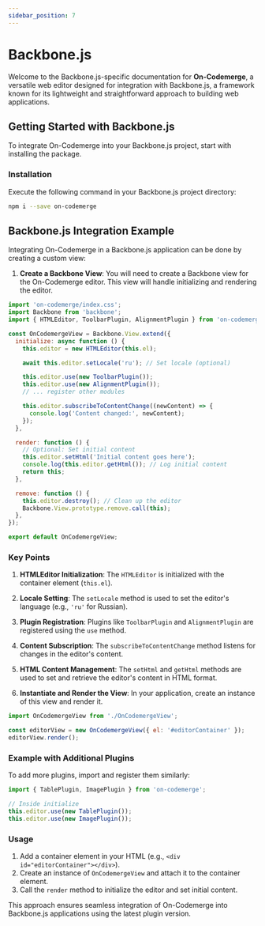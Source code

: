 ```yaml
---
sidebar_position: 7
---
```


# Backbone.js

Welcome to the Backbone.js-specific documentation for **On-Codemerge**, a versatile web editor designed for integration with Backbone.js, a framework known for its lightweight and straightforward approach to building web applications.

## Getting Started with Backbone.js

To integrate On-Codemerge into your Backbone.js project, start with installing the package.

### Installation

Execute the following command in your Backbone.js project directory:

```bash
npm i --save on-codemerge
```

## Backbone.js Integration Example

Integrating On-Codemerge in a Backbone.js application can be done by creating a custom view:

1. **Create a Backbone View**: You will need to create a Backbone view for the On-Codemerge editor. This view will handle initializing and rendering the editor.

```javascript title="OnCodemergeView.js"
import 'on-codemerge/index.css';
import Backbone from 'backbone';
import { HTMLEditor, ToolbarPlugin, AlignmentPlugin } from 'on-codemerge';

const OnCodemergeView = Backbone.View.extend({
  initialize: async function () {
    this.editor = new HTMLEditor(this.el);

    await this.editor.setLocale('ru'); // Set locale (optional)

    this.editor.use(new ToolbarPlugin());
    this.editor.use(new AlignmentPlugin());
    // ... register other modules

    this.editor.subscribeToContentChange((newContent) => {
      console.log('Content changed:', newContent);
    });
  },

  render: function () {
    // Optional: Set initial content
    this.editor.setHtml('Initial content goes here');
    console.log(this.editor.getHtml()); // Log initial content
    return this;
  },

  remove: function () {
    this.editor.destroy(); // Clean up the editor
    Backbone.View.prototype.remove.call(this);
  },
});

export default OnCodemergeView;
```

### Key Points

1. **HTMLEditor Initialization**: The `HTMLEditor` is initialized with the container element (`this.el`).
2. **Locale Setting**: The `setLocale` method is used to set the editor's language (e.g., `'ru'` for Russian).
3. **Plugin Registration**: Plugins like `ToolbarPlugin` and `AlignmentPlugin` are registered using the `use` method.
4. **Content Subscription**: The `subscribeToContentChange` method listens for changes in the editor's content.
5. **HTML Content Management**: The `setHtml` and `getHtml` methods are used to set and retrieve the editor's content in HTML format.

2. **Instantiate and Render the View**: In your application, create an instance of this view and render it.

```javascript title="app.js"
import OnCodemergeView from './OnCodemergeView';

const editorView = new OnCodemergeView({ el: '#editorContainer' });
editorView.render();
```

### Example with Additional Plugins

To add more plugins, import and register them similarly:

```javascript
import { TablePlugin, ImagePlugin } from 'on-codemerge';

// Inside initialize
this.editor.use(new TablePlugin());
this.editor.use(new ImagePlugin());
```

### Usage

1. Add a container element in your HTML (e.g., `<div id="editorContainer"></div>`).
2. Create an instance of `OnCodemergeView` and attach it to the container element.
3. Call the `render` method to initialize the editor and set initial content.

This approach ensures seamless integration of On-Codemerge into Backbone.js applications using the latest plugin version.
